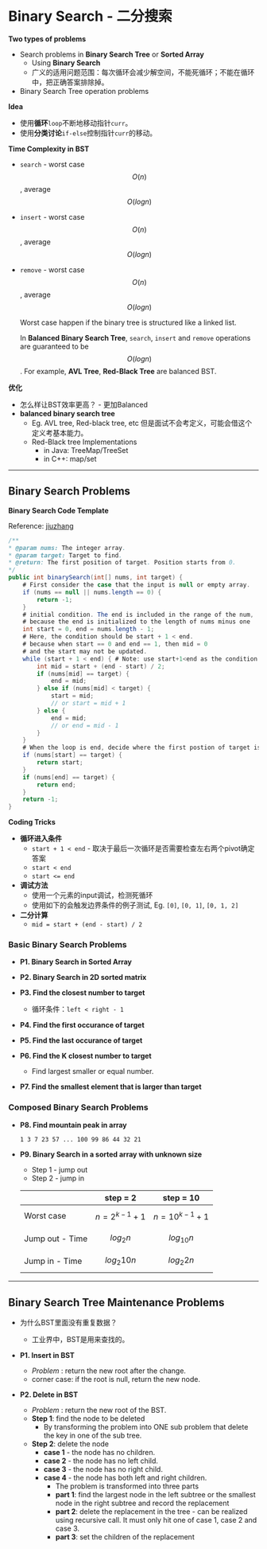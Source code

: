 <extoc></extoc>

# Binary Search - 二分搜索

__Two types of problems__

- Search problems in **Binary Search Tree** or **Sorted Array**
    - Using **Binary Search**
    - 广义的适用问题范围：每次循环会减少解空间，不能死循环；不能在循环中，把正确答案排除掉。
- Binary Search Tree operation problems

__Idea__

- 使用**循环**`loop`不断地移动指针`curr`。
- 使用**分类讨论**`if-else`控制指针`curr`的移动。

__Time Complexity in BST__

- `search` - worst case $$O(n)$$, average $$O(logn)$$
- `insert` - worst case $$O(n)$$, average $$O(logn)$$
- `remove` - worst case $$O(n)$$, average $$O(logn)$$

    Worst case happen if the binary tree is structured like a linked list.

    In **Balanced Binary Search Tree**, `search`, `insert` and `remove` operations are guaranteed to be $$O(logn)$$. For example, **AVL Tree**, **Red-Black Tree** are balanced BST.

__优化__

- 怎么样让BST效率更高？ - 更加Balanced
- **balanced binary search tree**
    - Eg. AVL tree, Red-black tree, etc 但是面试不会考定义，可能会借这个定义考基本能力。
    - Red-Black tree Implementations
        - in Java: TreeMap/TreeSet
        - in C++: map/set

-----
## Binary Search Problems

__Binary Search Code Template__

Reference: [jiuzhang](http://www.jiuzhang.com/solutions/binary-search/)

```java
/**
* @param nums: The integer array.
* @param target: Target to find.
* @return: The first position of target. Position starts from 0.
*/
public int binarySearch(int[] nums, int target) {
    # First consider the case that the input is null or empty array.
    if (nums == null || nums.length == 0) {
        return -1;
    }
    # initial condition. The end is included in the range of the num,
    # because the end is initialized to the length of nums minus one
    int start = 0, end = nums.length - 1;
    # Here, the condition should be start + 1 < end.
    # because when start == 0 and end == 1, then mid = 0
    # and the start may not be updated.
    while (start + 1 < end) { # Note: use start+1<end as the condition to continue
        int mid = start + (end - start) / 2;
        if (nums[mid] == target) {
            end = mid;
        } else if (nums[mid] < target) {
            start = mid;
            // or start = mid + 1
        } else {
            end = mid;
            // or end = mid - 1
        }
    }
    # When the loop is end, decide where the first postion of target is.
    if (nums[start] == target) {
        return start;
    }
    if (nums[end] == target) {
        return end;
    }
    return -1;
}
```

__Coding Tricks__

- __循环进入条件__
    - `start + 1 < end` - 取决于最后一次循环是否需要检查左右两个pivot确定答案
    - `start < end`
    - `start <= end`
- __调试方法__
    - 使用一个元素的input调试，检测死循环
    - 使用如下的会触发边界条件的例子测试, Eg. `[0]`, `[0, 1]`, `[0, 1, 2]`
- __二分计算__
    - `mid = start + (end - start) / 2`

### Basic Binary Search Problems

- __P1. Binary Search in Sorted Array__

- __P2. Binary Search in 2D sorted matrix__

- __P3. Find the closest number to target__
    - 循环条件：`left < right - 1`
- __P4. Find the first occurance of target__

- __P5. Find the last occurance of target__

- __P6. Find the K closest number to target__
    - Find largest smaller or equal number.

- __P7. Find the smallest element that is larger than target__


### Composed Binary Search Problems

- __P8. Find mountain peak in array__

    `1 3 7 23 57 ... 100 99 86 44 32 21`

- __P9. Binary Search in a sorted array with unknown size__

    - Step 1 - jump out
    - Step 2 - jump in
    
    | | step = 2 | step = 10 |
    |----|----|----|
    | Worst case | $$n=2^{k-1}+1$$ | $$n=10^{k-1}+1$$ |
    | Jump out - Time | $$log_{2}n$$ | $$log_{10}n$$ |
    | Jump in - Time | $$log_{2}10n$$ | $$log_{2}2n$$ |


-----
## Binary Search Tree Maintenance Problems

- 为什么BST里面没有重复数据？
    - 工业界中，BST是用来查找的。

- __P1. Insert in BST__
    - *Problem* : return the new root after the change.
    - corner case: if the root is null, return the new node.

- __P2. Delete in BST__
    - *Problem* : return the new root of the BST.
    - **Step 1**: find the node to be deleted
        - By transforming the problem into ONE sub problem that delete the key in one of the sub tree.
    - **Step 2**: delete the node
        - **case 1** - the node has no children.
        - **case 2** - the node has no left child.
        - **case 3** - the node has no right child.
        - **case 4** - the node has both left and right children.
            - The problem is transformed into three parts
            - **part 1**: find the largest node in the left subtree or the smallest node in the right subtree and record the replacement
            - **part 2**: delete the replacement in the tree - can be realized using recursive call. It must only hit one of case 1, case 2 and case 3.
            - **part 3**: set the children of the replacement